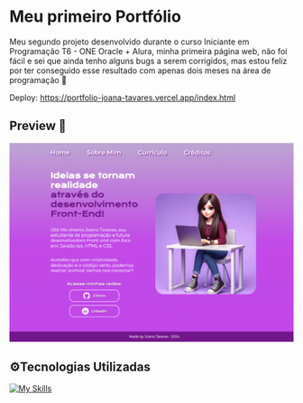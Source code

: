 # Meu primeiro Portfólio

Meu segundo projeto desenvolvido durante o curso Iniciante em Programação T6 - ONE Oracle + Alura, minha primeira página web, 
não foi fácil e sei que ainda tenho alguns bugs a serem corrigidos, mas estou feliz por ter conseguido esse resultado com apenas dois meses na área de programação 🚀


Deploy: https://portfolio-joana-tavares.vercel.app/index.html


<h2>Preview 👀 </h2>

<img src="assets/preview.png">



<h2>⚙️Tecnologias Utilizadas</h2>

[![My Skills](https://skillicons.dev/icons?i=html,css,vscode)](https://skillicons.dev)
